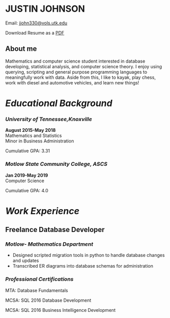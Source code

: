 # **JUSTIN JOHNSON**

Email: [jjohn330@vols.utk.edu](https://mail.google.com/mail/u/0/#inbox?compose=CllgCJfrtHTrtzXTQKQJBRXNmmrRlsfrCjNMhbJLHkntKknZGqTwVPlJWslNVjCtPJKnGXsJgNB)

Download Resume as a [PDF]()

## About me
Mathematics and computer science student interested in database developing, statistical analysis, and computer science theory. I enjoy using querying, scripting and general purpose programming languages to meaningfully work with data. Aside from this, I like to kayak, play chess, work with diesel and automotive vehicles, and learn new things!

# *Educational Background*
### *University of Tennessee,Knoxville*
**August 2015-May 2018**   
Mathematics and Statistics  
Minor in Business Administration

Cumulative GPA: 3.31

### *Motlow State Community College, ASCS*
**Jan 2019-May 2019**   
Computer Science

Cumulative GPA: 4.0


# *Work Experience*
## **Freelance Database Developer**
### *Motlow- Mathematics Department*
* Designed scripted migration tools in python to handle database changes and updates
* Transcribed ER diagrams into database schemas for administration

### *Professional Certifications*
MTA: Database Fundamentals

MCSA: SQL 2016 Database Development

MCSA: SQL 2016 Business Intelligence Development

